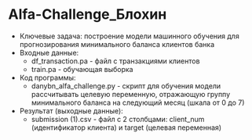# Alfa-Challenge_Блохин
- Ключевые задача: построение модели машинного обучения для прогнозирования минимального баланса клиентов банка
- Входные данные:
  - df_transaction.pa - файл с транзакциями клиентов
  - train.pa - обучающая выборка
- Код программы:
  - danybn_alfa_challenge.py - скрипт для обучения модели рассчитывать целевую переменную, отражающую группу минимального баланса на следующий месяц (шкала от 0 до 7)
- Результат (выходные данные):
  - submission (1).csv - файл с 2 столбцами: client_num (идентификатор клиента) и target (целевая переменная)
